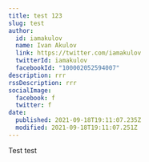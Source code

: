 ```yaml
---
title: test 123
slug: test
author:
  id: iamakulov
  name: Ivan Akulov
  link: https://twitter.com/iamakulov
  twitterId: iamakulov
  facebookId: "100002052594007"
description: rrr
rssDescription: rrr
socialImage:
  facebook: f
  twitter: f
date:
  published: 2021-09-18T19:11:07.235Z
  modified: 2021-09-18T19:11:07.251Z
---
```

Test test